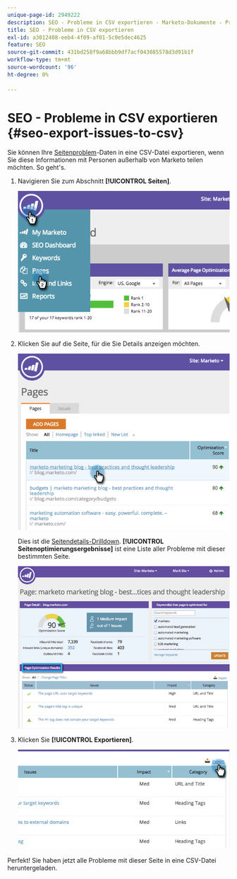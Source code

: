```yaml
---
unique-page-id: 2949222
description: SEO - Probleme in CSV exportieren - Marketo-Dokumente - Produktdokumentation
title: SEO - Probleme in CSV exportieren
exl-id: a3012408-eeb4-4f09-af01-5c0e5dec4625
feature: SEO
source-git-commit: 431bd258f9a68bbb9df7acf043085578d3d91b1f
workflow-type: tm+mt
source-wordcount: '96'
ht-degree: 0%

---
```


# SEO - Probleme in CSV exportieren {#seo-export-issues-to-csv}

Sie können Ihre [Seitenproblem](/help/marketo/product-docs/additional-apps/seo/pages/seo-understanding-pages.md)-Daten in eine CSV-Datei exportieren, wenn Sie diese Informationen mit Personen außerhalb von Marketo teilen möchten. So geht&#39;s.

1. Navigieren Sie zum Abschnitt **[!UICONTROL Seiten]**.

   ![](assets/image2014-9-18-13-3a16-3a5.png)

1. Klicken Sie auf die Seite, für die Sie Details anzeigen möchten.

   ![](assets/image2014-9-18-13-3a16-3a8.png)

   Dies ist die [Seitendetails-Drilldown](/help/marketo/product-docs/additional-apps/seo/pages/seo-using-the-page-detail-drill-down.md). **[!UICONTROL Seitenoptimierungsergebnisse]** ist eine Liste aller Probleme mit dieser bestimmten Seite.

   ![](assets/image2014-9-18-13-3a16-3a12.png)

1. Klicken Sie **[!UICONTROL Exportieren]**.

   ![](assets/image2014-9-18-13-3a16-3a39.png)

Perfekt! Sie haben jetzt alle Probleme mit dieser Seite in eine CSV-Datei heruntergeladen.

